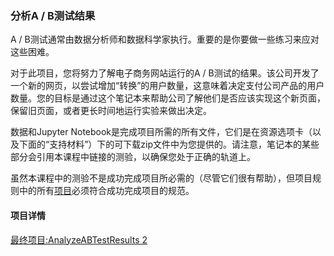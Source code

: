 ### 分析A / B测试结果

A / B测试通常由数据分析师和数据科学家执行。重要的是你要做一些练习来应对这些困难。

对于此项目，您将努力了解电子商务网站运行的A / B测试的结果。该公司开发了一个新的网页，以尝试增加“转换”的用户数量，这意味着决定支付公司产品的用户数量。您的目标是通过这个笔记本来帮助公司了解他们是否应该实现这个新页面，保留旧页面，或者更长时间地运行实验来做出决定。

数据和Jupyter Notebook是完成项目所需的所有文件，它们是在资源选项卡（以及下面的“支持材料”）下的可下载zip文件中为您提供的。请注意，笔记本的某些部分会引用本课程中链接的测验，以确保您处于正确的轨道上。

虽然本课程中的测验不是成功完成项目所必需的（尽管它们很有帮助），但项目规则中的所有[项目](https://review.udacity.com/#!/projects/37e27304-ad47-4eb0-a1ab-8c12f60e43d0/rubric)必须符合成功完成项目的规范。

#### 项目详情

[ 最终项目:AnalyzeABTestResults 2](https://github.com/morbosohex/Udacity-DAND/tree/master/P4/Project-AB-test)
